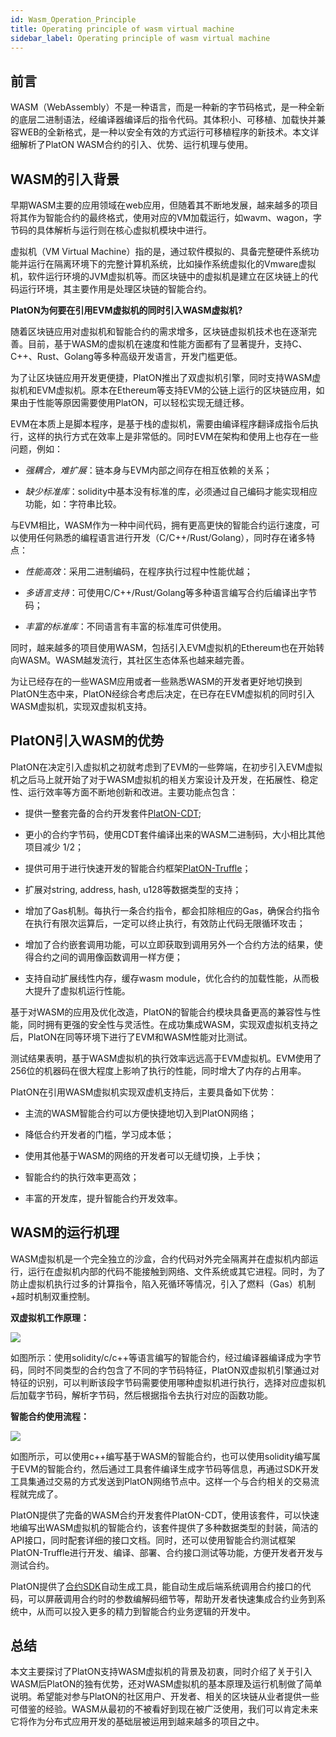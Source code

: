 ```yaml
---
id: Wasm_Operation_Principle
title: Operating principle of wasm virtual machine
sidebar_label: Operating principle of wasm virtual machine
---
```


## 前言

WASM（WebAssembly）不是一种语言，而是一种新的字节码格式，是一种全新的底层二进制语法，经编译器编译后的指令代码。其体积小、可移植、加载快并兼容WEB的全新格式，是一种以安全有效的方式运行可移植程序的新技术。本文详细解析了PlatON WASM合约的引入、优势、运行机理与使用。

## WASM的引入背景

早期WASM主要的应用领域在web应用，但随着其不断地发展，越来越多的项目将其作为智能合约的最终格式，使用对应的VM加载运行，如wavm、wagon，字节码的具体解析与运行则在核心虚拟机模块中进行。

虚拟机（VM Virtual Machine）指的是，通过软件模拟的、具备完整硬件系统功能并运行在隔离环境下的完整计算机系统，比如操作系统虚拟化的Vmware虚拟机，软件运行环境的JVM虚拟机等。而区块链中的虚拟机是建立在区块链上的代码运行环境，其主要作用是处理区块链的智能合约。

**PlatON为何要在引用EVM虚拟机的同时引入WASM虚拟机?**

随着区块链应用对虚拟机和智能合约的需求增多，区块链虚拟机技术也在逐渐完善。目前，基于WASM的虚拟机在速度和性能方面都有了显著提升，支持C、C++、Rust、Golang等多种高级开发语言，开发门槛更低。

为了让区块链应用开发更便捷，PlatON推出了双虚拟机引擎，同时支持WASM虚拟机和EVM虚拟机。原本在Ethereum等支持EVM的公链上运行的区块链应用，如果由于性能等原因需要使用PlatON，可以轻松实现无缝迁移。

EVM在本质上是脚本程序，是基于栈的虚拟机，需要由编译程序翻译成指令后执行，这样的执行方式在效率上是非常低的。同时EVM在架构和使用上也存在一些问题，例如：

- *强耦合，难扩展*：链本身与EVM内部之间存在相互依赖的关系；

- *缺少标准库*：solidity中基本没有标准的库，必须通过自己编码才能实现相应功能，如：字符串比较。

与EVM相比，WASM作为一种中间代码，拥有更高更快的智能合约运行速度，可以使用任何熟悉的编程语言进行开发（C/C++/Rust/Golang），同时存在诸多特点：

- *性能高效*：采用二进制编码，在程序执行过程中性能优越；

- *多语言支持*：可使用C/C++/Rust/Golang等多种语言编写合约后编译出字节码；

- *丰富的标准库*：不同语言有丰富的标准库可供使用。

同时，越来越多的项目使用WASM，包括引入EVM虚拟机的Ethereum也在开始转向WASM。WASM越发流行，其社区生态体系也越来越完善。

为让已经存在的一些WASM应用或者一些熟悉WASM的开发者更好地切换到PlatON生态中来，PlatON经综合考虑后决定，在已存在EVM虚拟机的同时引入WASM虚拟机，实现双虚拟机支持。

## PlatON引入WASM的优势

PlatON在决定引入虚拟机之初就考虑到了EVM的一些弊端，在初步引入EVM虚拟机之后马上就开始了对于WASM虚拟机的相关方案设计及开发，在拓展性、稳定性、运行效率等方面不断地创新和改进。主要功能点包含：

- 提供一整套完备的合约开发套件[PlatON-CDT](https://github.com/PlatONnetwork/PlatON-CDT);

- 更小的合约字节码，使用CDT套件编译出来的WASM二进制码，大小相比其他项目减少 1/2；

- 提供可用于进行快速开发的智能合约框架[PlatON-Truffle](https://github.com/PlatONnetwork/platon-truffle)；

- 扩展对string, address, hash, u128等数据类型的支持；

- 增加了Gas机制。每执行一条合约指令，都会扣除相应的Gas，确保合约指令在执行有限次运算后，一定可以终止执行，有效防止代码无限循环攻击；

- 增加了合约嵌套调用功能，可以立即获取到调用另外一个合约方法的结果，使得合约之间的调用像函数调用一样方便；

- 支持自动扩展线性内存，缓存wasm module，优化合约的加载性能，从而极大提升了虚拟机运行性能。

基于对WASM的应用及优化改造，PlatON的智能合约模块具备更高的兼容性与性能，同时拥有更强的安全性与灵活性。在成功集成WASM，实现双虚拟机支持之后，PlatON在同等环境下进行了EVM和WASM性能对比测试。

测试结果表明，基于WASM虚拟机的执行效率远远高于EVM虚拟机。EVM使用了256位的机器码在很大程度上影响了执行的性能，同时增大了内存的占用率。

PlatON在引用WASM虚拟机实现双虚机支持后，主要具备如下优势：

- 主流的WASM智能合约可以方便快捷地切入到PlatON网络；

- 降低合约开发者的门槛，学习成本低；

- 使用其他基于WASM的网络的开发者可以无缝切换，上手快；

- 智能合约的执行效率更高效；

- 丰富的开发库，提升智能合约开发效率。

## WASM的运行机理

WASM虚拟机是一个完全独立的沙盒，合约代码对外完全隔离并在虚拟机内部运行，运行在虚拟机内部的代码不能接触到网络、文件系统或其它进程。同时，为了防止虚拟机执行过多的计算指令，陷入死循环等情况，引入了燃料（Gas）机制+超时机制双重控制。

**双虚拟机工作原理：**

<img src="/docs/img/en/wasm-dual.png" />

如图所示：使用solidity/c/c++等语言编写的智能合约，经过编译器编译成为字节码，同时不同类型的合约包含了不同的字节码特征，PlatON双虚拟机引擎通过对特征的识别，可以判断该段字节码需要使用哪种虚拟机进行执行，选择对应虚拟机后加载字节码，解析字节码，然后根据指令去执行对应的函数功能。

**智能合约使用流程：**

<img src="/docs/img/en/wasm-contract.png" />  



如图所示，可以使用c++编写基于WASM的智能合约，也可以使用solidity编写属于EVM的智能合约，然后通过工具套件编译生成字节码等信息，再通过SDK开发工具集通过交易的方式发送到PlatON网络节点中。这样一个与合约相关的交易流程就完成了。

PlatON提供了完备的WASM合约开发套件PlatON-CDT，使用该套件，可以快速地编写出WASM虚拟机的智能合约，该套件提供了多种数据类型的封装，简洁的API接口，同时配套详细的接口文档。同时，还可以使用智能合约测试框架PlatON-Truffle进行开发、编译、部署、合约接口测试等功能，方便开发者开发与测试合约。

PlatON提供了[合约SDK](https://github.com/PlatONnetwork/client-sdk-java)自动生成工具，能自动生成后端系统调用合约接口的代码，可以屏蔽调用合约时的参数编解码细节等，帮助开发者快速集成合约业务到系统中，从而可以投入更多的精力到智能合约业务逻辑的开发中。


  ## 总结  

本文主要探讨了PlatON支持WASM虚拟机的背景及初衷，同时介绍了关于引入WASM后PlatON的独有优势，还对WASM虚拟机的基本原理及运行机制做了简单说明。希望能对参与PlatON的社区用户、开发者、相关的区块链从业者提供一些可借鉴的经验。WASM从最初的不被看好到现在被广泛使用，我们可以肯定未来它将作为分布式应用开发的基础层被运用到越来越多的项目之中。